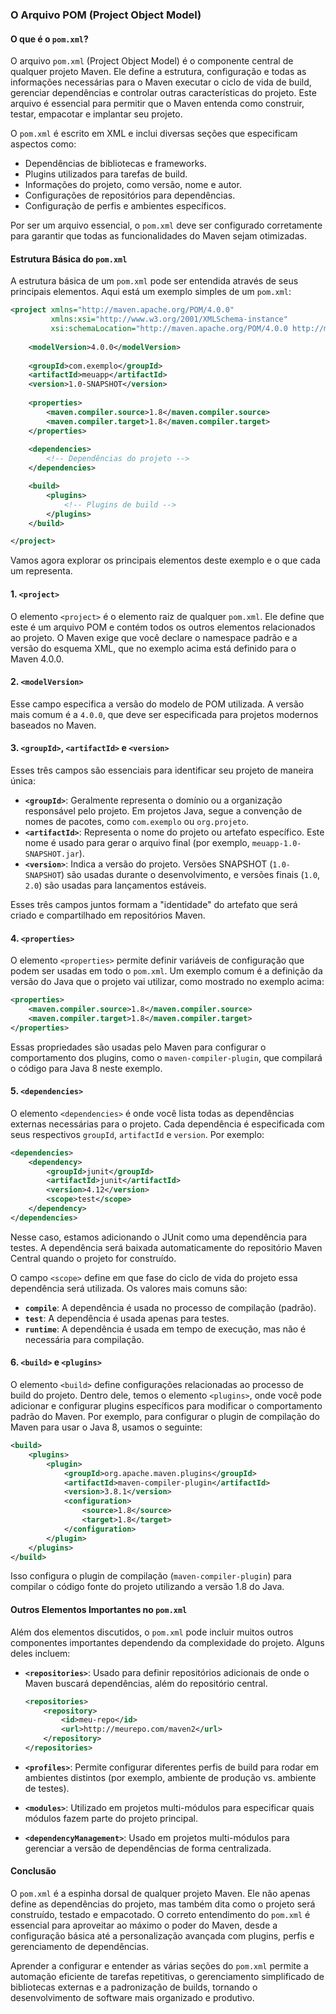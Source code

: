 ### **O Arquivo POM (Project Object Model)**

#### **O que é o `pom.xml`?**

O arquivo `pom.xml` (Project Object Model) é o componente central de qualquer projeto Maven. Ele define a estrutura, configuração e todas as informações necessárias para o Maven executar o ciclo de vida de build, gerenciar dependências e controlar outras características do projeto. Este arquivo é essencial para permitir que o Maven entenda como construir, testar, empacotar e implantar seu projeto.

O `pom.xml` é escrito em XML e inclui diversas seções que especificam aspectos como:
- Dependências de bibliotecas e frameworks.
- Plugins utilizados para tarefas de build.
- Informações do projeto, como versão, nome e autor.
- Configurações de repositórios para dependências.
- Configuração de perfis e ambientes específicos.

Por ser um arquivo essencial, o `pom.xml` deve ser configurado corretamente para garantir que todas as funcionalidades do Maven sejam otimizadas.

#### **Estrutura Básica do `pom.xml`**

A estrutura básica de um `pom.xml` pode ser entendida através de seus principais elementos. Aqui está um exemplo simples de um `pom.xml`:

```xml
<project xmlns="http://maven.apache.org/POM/4.0.0"
         xmlns:xsi="http://www.w3.org/2001/XMLSchema-instance"
         xsi:schemaLocation="http://maven.apache.org/POM/4.0.0 http://maven.apache.org/xsd/maven-4.0.0.xsd">
    
    <modelVersion>4.0.0</modelVersion>
    
    <groupId>com.exemplo</groupId>
    <artifactId>meuapp</artifactId>
    <version>1.0-SNAPSHOT</version>
    
    <properties>
        <maven.compiler.source>1.8</maven.compiler.source>
        <maven.compiler.target>1.8</maven.compiler.target>
    </properties>
    
    <dependencies>
        <!-- Dependências do projeto -->
    </dependencies>

    <build>
        <plugins>
            <!-- Plugins de build -->
        </plugins>
    </build>

</project>
```

Vamos agora explorar os principais elementos deste exemplo e o que cada um representa.

#### **1. `<project>`**

O elemento `<project>` é o elemento raiz de qualquer `pom.xml`. Ele define que este é um arquivo POM e contém todos os outros elementos relacionados ao projeto. O Maven exige que você declare o namespace padrão e a versão do esquema XML, que no exemplo acima está definido para o Maven 4.0.0.

#### **2. `<modelVersion>`**

Esse campo especifica a versão do modelo de POM utilizada. A versão mais comum é a `4.0.0`, que deve ser especificada para projetos modernos baseados no Maven.

#### **3. `<groupId>`, `<artifactId>` e `<version>`**

Esses três campos são essenciais para identificar seu projeto de maneira única:

- **`<groupId>`**: Geralmente representa o domínio ou a organização responsável pelo projeto. Em projetos Java, segue a convenção de nomes de pacotes, como `com.exemplo` ou `org.projeto`.
- **`<artifactId>`**: Representa o nome do projeto ou artefato específico. Este nome é usado para gerar o arquivo final (por exemplo, `meuapp-1.0-SNAPSHOT.jar`).
- **`<version>`**: Indica a versão do projeto. Versões SNAPSHOT (`1.0-SNAPSHOT`) são usadas durante o desenvolvimento, e versões finais (`1.0`, `2.0`) são usadas para lançamentos estáveis.

Esses três campos juntos formam a "identidade" do artefato que será criado e compartilhado em repositórios Maven.

#### **4. `<properties>`**

O elemento `<properties>` permite definir variáveis de configuração que podem ser usadas em todo o `pom.xml`. Um exemplo comum é a definição da versão do Java que o projeto vai utilizar, como mostrado no exemplo acima:

```xml
<properties>
    <maven.compiler.source>1.8</maven.compiler.source>
    <maven.compiler.target>1.8</maven.compiler.target>
</properties>
```

Essas propriedades são usadas pelo Maven para configurar o comportamento dos plugins, como o `maven-compiler-plugin`, que compilará o código para Java 8 neste exemplo.

#### **5. `<dependencies>`**

O elemento `<dependencies>` é onde você lista todas as dependências externas necessárias para o projeto. Cada dependência é especificada com seus respectivos `groupId`, `artifactId` e `version`. Por exemplo:

```xml
<dependencies>
    <dependency>
        <groupId>junit</groupId>
        <artifactId>junit</artifactId>
        <version>4.12</version>
        <scope>test</scope>
    </dependency>
</dependencies>
```

Nesse caso, estamos adicionando o JUnit como uma dependência para testes. A dependência será baixada automaticamente do repositório Maven Central quando o projeto for construído.

O campo `<scope>` define em que fase do ciclo de vida do projeto essa dependência será utilizada. Os valores mais comuns são:
- **`compile`**: A dependência é usada no processo de compilação (padrão).
- **`test`**: A dependência é usada apenas para testes.
- **`runtime`**: A dependência é usada em tempo de execução, mas não é necessária para compilação.

#### **6. `<build>` e `<plugins>`**

O elemento `<build>` define configurações relacionadas ao processo de build do projeto. Dentro dele, temos o elemento `<plugins>`, onde você pode adicionar e configurar plugins específicos para modificar o comportamento padrão do Maven. Por exemplo, para configurar o plugin de compilação do Maven para usar o Java 8, usamos o seguinte:

```xml
<build>
    <plugins>
        <plugin>
            <groupId>org.apache.maven.plugins</groupId>
            <artifactId>maven-compiler-plugin</artifactId>
            <version>3.8.1</version>
            <configuration>
                <source>1.8</source>
                <target>1.8</target>
            </configuration>
        </plugin>
    </plugins>
</build>
```

Isso configura o plugin de compilação (`maven-compiler-plugin`) para compilar o código fonte do projeto utilizando a versão 1.8 do Java.

#### **Outros Elementos Importantes no `pom.xml`**

Além dos elementos discutidos, o `pom.xml` pode incluir muitos outros componentes importantes dependendo da complexidade do projeto. Alguns deles incluem:

- **`<repositories>`**: Usado para definir repositórios adicionais de onde o Maven buscará dependências, além do repositório central.
  
  ```xml
  <repositories>
      <repository>
          <id>meu-repo</id>
          <url>http://meurepo.com/maven2</url>
      </repository>
  </repositories>
  ```

- **`<profiles>`**: Permite configurar diferentes perfis de build para rodar em ambientes distintos (por exemplo, ambiente de produção vs. ambiente de testes).

- **`<modules>`**: Utilizado em projetos multi-módulos para especificar quais módulos fazem parte do projeto principal.

- **`<dependencyManagement>`**: Usado em projetos multi-módulos para gerenciar a versão de dependências de forma centralizada.

#### **Conclusão**

O `pom.xml` é a espinha dorsal de qualquer projeto Maven. Ele não apenas define as dependências do projeto, mas também dita como o projeto será construído, testado e empacotado. O correto entendimento do `pom.xml` é essencial para aproveitar ao máximo o poder do Maven, desde a configuração básica até a personalização avançada com plugins, perfis e gerenciamento de dependências.

Aprender a configurar e entender as várias seções do `pom.xml` permite a automação eficiente de tarefas repetitivas, o gerenciamento simplificado de bibliotecas externas e a padronização de builds, tornando o desenvolvimento de software mais organizado e produtivo.

